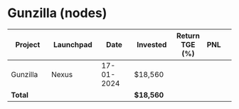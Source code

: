 # Gunzilla (nodes)



<table data-full-width="true"><thead><tr><th width="141">Project</th><th width="138">Launchpad</th><th width="132">Date</th><th width="133">Invested</th><th>Return TGE (%)</th><th>PNL</th><th></th></tr></thead><tbody><tr><td>Gunzilla</td><td>Nexus</td><td>17-01-2024</td><td>$18,560</td><td></td><td></td><td></td></tr><tr><td><strong>Total</strong></td><td></td><td></td><td><strong>$18,560</strong></td><td></td><td></td><td></td></tr></tbody></table>

